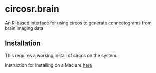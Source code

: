 # circosr.brain
An R-based interface for using circos to generate connectograms from brain imaging data

## Installation
This requires a working install of circos on the system.

Instruction for installing on a Mac are [here](http://aidanquinn.net/blog/blog/2015/11/11/installing-circos-on-mac-osx/)
